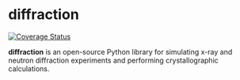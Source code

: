 # diffraction

[![Coverage Status](https://coveralls.io/repos/noahwaterfieldprice/diffraction/badge.svg?branch=master&service=github)](https://coveralls.io/github/noahwaterfieldprice/diffraction?branch=master)

**diffraction** is an open-source Python library for simulating x-ray and neutron diffraction experiments and performing crystallographic calculations.